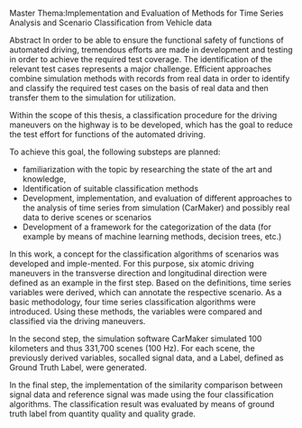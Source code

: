 Master Thema:Implementation and Evaluation of Methods for Time Series Analysis and Scenario Classification from Vehicle data

Abstract
In order to be able to ensure the functional safety of functions of automated driving, tremendous efforts are made in development and testing in order to achieve the required test coverage. The identification of the relevant test cases represents a major challenge. Efficient approaches combine simulation methods with records from real data in order to identify and classify the required test cases on the basis of real data and then transfer them to the simulation for utilization.

Within the scope of this thesis, a classification procedure for the driving maneuvers on the highway is to be developed, which has the goal to reduce the test effort for functions of the automated driving.

To achieve this goal, the following substeps are planned:
-	familiarization with the topic by researching the state of the art and knowledge,
-	Identification of suitable classification methods
-	Development, implementation, and evaluation of different approaches to the analysis of time series from simulation (CarMaker) and possibly real data to derive scenes or scenarios
-	Development of a framework for the categorization of the data (for example by means of machine learning methods, decision trees, etc.)

In this work, a concept for the classification algorithms of scenarios was developed and imple-mented. For this purpose, six atomic driving maneuvers in the transverse direction and longitudinal direction were defined as an example in the first step. Based on the definitions, time series variables were derived, which can annotate the respective scenario. As a basic methodology, four time series classification algorithms were introduced. Using these methods, the variables were compared and classified via the driving maneuvers.

In the second step, the simulation software CarMaker simulated 100 kilometers and thus 331,700 scenes (100 Hz). For each scene, the previously derived variables, socalled signal data, and a Label, defined as Ground Truth Label, were generated.

In the final step, the implementation of the similarity comparison between signal data and reference signal was made using the four classification algorithms. The classification result was evaluated by means of ground truth label from quantity quality and quality grade.
